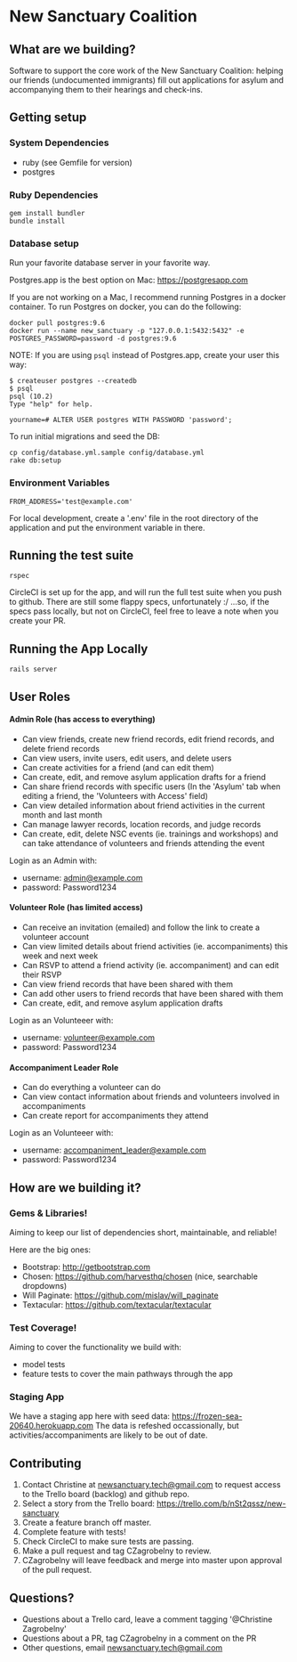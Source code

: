 # New Sanctuary Coalition

## What are we building?

Software to support the core work of the New Sanctuary Coalition: helping our friends (undocumented immigrants) fill out applications for asylum and accompanying them to their hearings and check-ins.

## Getting setup

### System Dependencies

* ruby (see Gemfile for version)
* postgres

### Ruby Dependencies

```
gem install bundler
bundle install
```


### Database setup

Run your favorite database server in your favorite way. 

Postgres.app is the best option on Mac:  https://postgresapp.com

If you are not working on a Mac, I recommend running Postgres in a docker container. To run Postgres on docker, you can do the following:

```shell
docker pull postgres:9.6
docker run --name new_sanctuary -p "127.0.0.1:5432:5432" -e POSTGRES_PASSWORD=password -d postgres:9.6
```

NOTE: If you are using `psql` instead of Postgres.app, create your user this way:

```
$ createuser postgres --createdb
$ psql
psql (10.2)
Type "help" for help.

yourname=# ALTER USER postgres WITH PASSWORD 'password';
```

To run initial migrations and seed the DB:

```
cp config/database.yml.sample config/database.yml
rake db:setup
```

### Environment Variables

```
FROM_ADDRESS='test@example.com'
```

For local development, create a '.env' file in the root directory of the application and put the environment variable in there.


## Running the test suite

```
rspec
```

CircleCI is set up for the app, and will run the full test suite when you push to github.  There are still some flappy specs, unfortunately :/ ...so, if the specs pass locally, but not on CircleCI, feel free to leave a note when you create your PR. 


## Running the App Locally

``` shell
rails server
```

## User Roles

#### Admin Role (has access to everything)
- Can view friends, create new friend records, edit friend records, and delete friend records
- Can view users, invite users, edit users, and delete users
- Can create activities for a friend (and can edit them)
- Can create, edit, and remove asylum application drafts for a friend
- Can share friend records with specific users (In the 'Asylum' tab when editing a friend, the 'Volunteers with Access' field)
- Can view detailed information about friend activities in the current month and last month
- Can manage lawyer records, location records, and judge records
- Can create, edit, delete NSC events (ie. trainings and workshops) and can take attendance of volunteers and friends attending the event 

Login as an Admin with:
* username: admin@example.com
* password: Password1234

#### Volunteer Role (has limited access)
- Can receive an invitation (emailed) and follow the link to create a volunteer account
- Can view limited details about friend activities (ie. accompaniments) this week and next week
- Can RSVP to attend a friend activity (ie. accompaniment) and can edit their RSVP
- Can view friend records that have been shared with them
- Can add other users to friend records that have been shared with them
- Can create, edit, and remove asylum application drafts

Login as an Volunteeer with:
* username: volunteer@example.com
* password: Password1234

#### Accompaniment Leader Role
- Can do everything a volunteer can do
- Can view contact information about friends and volunteers involved in accompaniments
- Can create report for accompaniments they attend

Login as an Volunteeer with:
* username: accompaniment_leader@example.com
* password: Password1234

## How are we building it?

### Gems & Libraries!
Aiming to keep our list of dependencies short, maintainable, and reliable!

Here are the big ones:
- Bootstrap: http://getbootstrap.com
- Chosen: https://github.com/harvesthq/chosen (nice, searchable dropdowns)
- Will Paginate: https://github.com/mislav/will_paginate
- Textacular: https://github.com/textacular/textacular

### Test Coverage!
Aiming to cover the functionality we build with:
- model tests
- feature tests to cover the main pathways through the app

### Staging App
We have a staging app here with seed data:  https://frozen-sea-20640.herokuapp.com
The data is refeshed occassionally, but activities/accompaniments are likely to be out of date. 

## Contributing
1. Contact Christine at newsanctuary.tech@gmail.com to request access to the Trello board (backlog) and github repo.
2. Select a story from the Trello board: https://trello.com/b/nSt2qssz/new-sanctuary
3. Create a feature branch off master.
4. Complete feature with tests!
5. Check CircleCI to make sure tests are passing.
6. Make a pull request and tag CZagrobelny to review.
7. CZagrobelny will leave feedback and merge into master upon approval of the pull request.

## Questions?
- Questions about a Trello card, leave a comment tagging '@Christine Zagrobelny'
- Questions about a PR, tag CZagrobelny in a comment on the PR
- Other questions, email newsanctuary.tech@gmail.com

